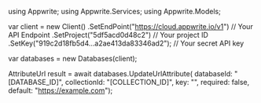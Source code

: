 using Appwrite;
using Appwrite.Services;
using Appwrite.Models;

var client = new Client()
    .SetEndPoint("https://cloud.appwrite.io/v1") // Your API Endpoint
    .SetProject("5df5acd0d48c2") // Your project ID
    .SetKey("919c2d18fb5d4...a2ae413da83346ad2"); // Your secret API key

var databases = new Databases(client);

AttributeUrl result = await databases.UpdateUrlAttribute(
    databaseId: "[DATABASE_ID]",
    collectionId: "[COLLECTION_ID]",
    key: "",
    required: false,
    default: "https://example.com");